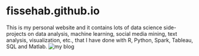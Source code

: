 # fissehab.github.io
This is my personal website and it contains lots of data science side-projects
on data analysis, machine learning, social media mining, text analysis, visualization, etc.,
that I have done with R, Python, Spark, Tableau, SQL and Matlab.
![my blog]("figures/myblog.PNG")
